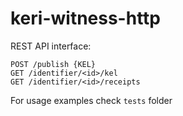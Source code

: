 # keri-witness-http 

REST API interface:

```
POST /publish {KEL}
GET /identifier/<id>/kel
GET /identifier/<id>/receipts
```

For usage examples check `tests` folder